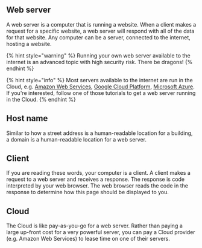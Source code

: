 ## Web server
A web server is a computer that is running a website. When a client makes a request for a specific website, a web server will respond with all of the data for that website. Any computer can be a server, connected to the internet, hosting a website.

{% hint style="warning" %}
Running your own web server available to the internet is an advanced topic with high security risk. There be dragons!
{% endhint %}

{% hint style="info" %}
Most servers available to the internet are run in the Cloud, e.g. [Amazon Web Services](https://docs.aws.amazon.com/AmazonRDS/latest/UserGuide/TUT_WebAppWithRDS.html), [Google Cloud Platform](https://cloud.google.com/compute/docs/tutorials/basic-webserver-apache), [Microsoft Azure](https://docs.microsoft.com/en-us/azure/virtual-machines/windows/quick-create-portal). If you're interested, follow one of those tutorials to get a web server running in the Cloud.
{% endhint %}

## Host name
Similar to how a street address is a human-readable location for a building, a domain is a human-readable location for a web server.

## Client
If you are reading these words, your computer is a client. A client makes a request to a web server and receives a response. The response is code interpreted by your web browser. The web browser reads the code in the response to determine how this page should be displayed to you.

## Cloud
The Cloud is like pay-as-you-go for a web server. Rather than paying a large up-front cost for a very powerful server, you can pay a Cloud provider (e.g. Amazon Web Services) to lease time on one of their servers.

